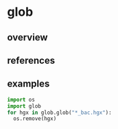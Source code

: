 # glob

## overview

## references

## examples

```python
import os
import glob
for hgx in glob.glob("*_bac.hgx"):
  os.remove(hgx)
```
